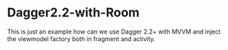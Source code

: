 # Dagger2.2-with-Room

This is just an example how can we use Dagger 2.2+ with MVVM and inject the viewmodel factory both in fragment and activity.
